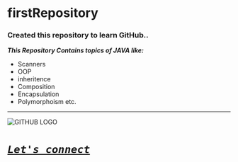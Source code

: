 # firstRepository



### Created this repository to learn GitHub..

**_This Repository Contains topics of JAVA like:_**

- Scanners
- OOP
- inheritence
- Composition
- Encapsulation
- Polymorphoism etc.

---

![GITHUB LOGO](https://cdn-icons-png.flaticon.com/512/25/25231.png "Just for fun ;)")

# [***`Let's connect`***](https://www.linkedin.com/in/modit-parmar-175720205/ "My linked in profile")